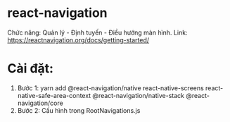 # react-navigation
Chức năng: Quản lý - Định tuyến - Điều hướng màn hình.
Link: https://reactnavigation.org/docs/getting-started/
# Cài đặt: 
1. Bước 1: yarn add 
@react-navigation/native 
react-native-screens 
react-native-safe-area-context 
@react-navigation/native-stack
@react-navigation/core
2. Bước 2: Cấu hình trong RootNavigations.js